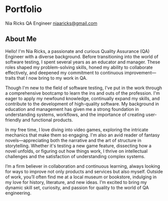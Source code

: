 # Portfolio
Nia Ricks 
QA Engineer
niaaricks@gmail.com

## About Me
Hello! I'm Nia Ricks, a passionate and curious Quality Assurance (QA) Engineer with a diverse background. Before transitioning into the world of software testing, I spent several years as an educator and manager. These roles shaped my problem-solving skills, honed my ability to collaborate effectively, and deepened my commitment to continuous improvement—traits that I now bring to my work in QA.

Though I'm new to the field of software testing, I’ve put in the work through a comprehensive bootcamp to learn the ins and outs of the profession. I'm eager to apply my newfound knowledge, continually expand my skills, and contribute to the development of high-quality software. My background in education and management has given me a strong foundation in understanding systems, workflows, and the importance of creating user-friendly and functional products.

In my free time, I love diving into video games, exploring the intricate mechanics that make them so engaging. I'm also an avid reader of fantasy novels—appreciating both the narrative and the art of structure in storytelling. Whether it's testing a new game feature, dissecting how a novel unfolds, or figuring out how things work, I thrive on intellectual challenges and the satisfaction of understanding complex systems.

I’m a firm believer in collaboration and continuous learning, always looking for ways to improve not only products and services but also myself. Outside of work, you’ll often find me at a local museum or bookstore, indulging in my love for history, literature, and new ideas. I’m excited to bring my dynamic skill set, curiosity, and passion for quality to the world of QA engineering.
